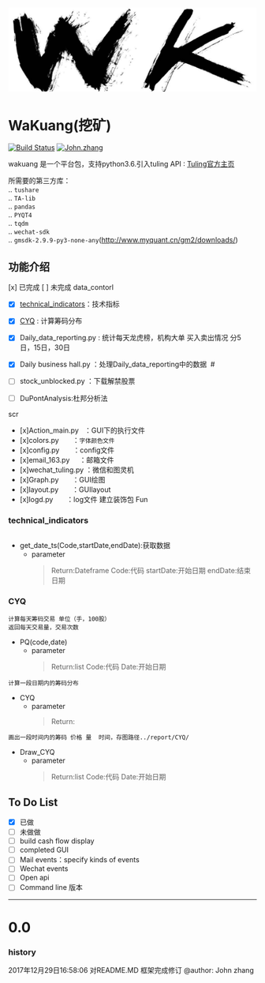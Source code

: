 # ![wakuang][WK]  
WaKuang(挖矿)
=======
[![Build Status](https://travis-ci.org/meolu/walle-web.svg?branch=master)](https://travis-ci.org/meolu/walle-web)
[![John.zhang](https://img.shields.io/badge/Powered_by-John_Zhang-green.svg?style=flat)](http://www.yiiframework.com/)

wakuang 是一个平台包，支持python3.6.引入tuling API : [Tuling官方主页](http://www.tuling123.com/openapi/api)

所需要的第三方库：  
    .. `tushare`  
    .. `TA-lib`  
    .. `pandas`  
    .. `PYQT4`  
    .. `tqdm`  
    .. `wechat-sdk`  
    .. `gmsdk-2.9.9-py3-none-any`(http://www.myquant.cn/gm2/downloads/)  
    
功能介绍
--------
[x] 已完成 [ ] 未完成
data_contorl
 
* [x] [technical_indicators](#technical_indicators)：技术指标
* [x] [CYQ](#CYQ) : 计算筹码分布  
* [x] Daily_data_reporting.py : 统计每天龙虎榜，机构大单 买入卖出情况 分5 日，15日，30日  
* [x] Daily business hall.py ：处理Daily_data_reporting中的数据  #
* [ ] stock_unblocked.py ：下载解禁股票
* [ ] DuPontAnalysis:杜邦分析法


scr           

* [x]Action_main.py   		：GUI下的执行文件  
* [x]colors.py       		：`字体颜色文件` 
* [x]config.py       		：config文件  
* [x]email_163.py    		：邮箱文件  
* [x]wechat_tuling.py 		：微信和图灵机  
* [x]Graph.py       		：GUI绘图  
* [x]layout.py      		：GUIlayout  
* [x]logd.py       		：log文件 建立装饰包 
Fun

### technical_indicators
```
```
* get_date_ts(Code,startDate,endDate):获取数据 
	* parameter 
		 > Return:Dateframe
		 > Code:代码
		 > startDate:开始日期
		 > endDate:结束日期
### CYQ
```
计算每天筹码交易 单位（手，100股）
返回每天交易量，交易次数
```
* PQ(code,date)
    * parameter 
		 > Return:list
		 > Code:代码
		 > Date:开始日期
```
计算一段日期内的筹码分布
```
* CYQ
    * parameter 
		 > Return:
		 > 
		 > 
```
画出一段时间内的筹码 价格 量  时间，存图路径../report/CYQ/
```		
* Draw_CYQ
    * parameter 
		 > Return:list
		 > Code:代码
		 > Date:开始日期
 

To Do List
----------
- [x] 已做
- [ ] 未做做
- [ ] build cash flow display
- [ ] completed GUI
- [ ] Mail events：specify kinds of events
- [ ] Wechat events
- [ ] Open api
- [ ] Command line
版本             
---
**0.0**
=======

### history
2017年12月29日16:58:06 对README.MD 框架完成修订  @author: John zhang 


[WK]:https://github.com/Johnzjy/wakuang/blob/master/scr/ico/title.jpg
